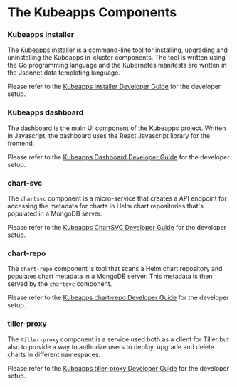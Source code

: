 # The Kubeapps Components

### Kubeapps installer

The Kubeapps installer is a command-line tool for installing, upgrading and uninstalling the Kubeapps in-cluster components. The tool is written using the Go programming language and the Kubernetes manifests are written in the Jsonnet data templating language.

Please refer to the [Kubeapps Installer Developer Guide](kubeapps.md) for the developer setup.

### Kubeapps dashboard

The dashboard is the main UI component of the Kubeapps project. Written in Javascript, the dashboard uses the React Javascript library for the frontend.

Please refer to the [Kubeapps Dashboard Developer Guide](dashboard.md) for the developer setup.

### chart-svc

The `chartsvc` component is a micro-service that creates a API endpoint for accessing the metadata for charts in Helm chart repositories that's populated in a MongoDB server.

Please refer to the [Kubeapps ChartSVC Developer Guide](chartsvc.md) for the developer setup.

### chart-repo

The `chart-repo` component is tool that scans a Helm chart repository and populates chart metadata in a MongoDB server. This metadata is then served by the `chartsvc` component.

Please refer to the [Kubeapps chart-repo Developer Guide](chart-repo.md) for the developer setup.

### tiller-proxy

The `tiller-proxy` component is a service used both as a client for Tiller but also to provide a way to authorize users to deploy, upgrade and delete charts in different namespaces.

Please refer to the [Kubeapps tiller-proxy Developer Guide](tiller-proxy.md) for the developer setup.
